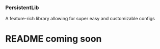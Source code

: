 ### PersistentLib
A feature-rich library allowing for super easy and customizable configs

# README coming soon
